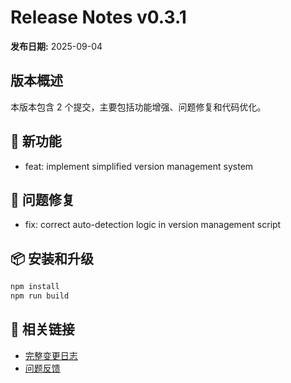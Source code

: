 # Release Notes v0.3.1

**发布日期:** 2025-09-04

## 版本概述

本版本包含 2 个提交，主要包括功能增强、问题修复和代码优化。

## 🚀 新功能

- feat: implement simplified version management system

## 🐛 问题修复

- fix: correct auto-detection logic in version management script

## 📦 安装和升级

```bash
npm install
npm run build
```

## 🔗 相关链接

- [完整变更日志](https://github.com/your-org/inspi-ai-platform/compare/v0.3.1...v0.3.1)
- [问题反馈](https://github.com/your-org/inspi-ai-platform/issues)

